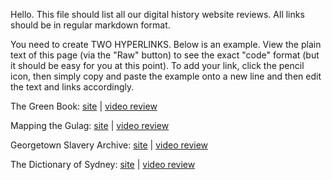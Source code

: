 Hello. This file should list all our digital history website reviews. All links should be in regular markdown format.

You need to create TWO HYPERLINKS. Below is an example. View the plain text of this page (via the "Raw" button) to see the exact "code" format (but it should be easy for you at this point). To add your link, click the pencil icon, then simply copy and paste the example onto a new line and then edit the text and links accordingly.

The Green Book: [site](http://publicdomain.nypl.org/greenbook-map/) | [video review](https://www.youtube.com/watch?v=C7tGm8KU7uA)

Mapping the Gulag: [site](http://www.gulagmaps.org) | [video review](https://m.youtube.com/watch?v=wFMJK9HdhjA)

Georgetown Slavery Archive: [site](http://slaveryarchive.georgetown.edu/about) | [video review](https://youtu.be/bifsQcL-CGw)

The Dictionary of Sydney: [site](http://home.dictionaryofsydney.org) | [video review](https://www.youtube.com/watch?v=zXJenmyKGQA&feature=youtu.be)
